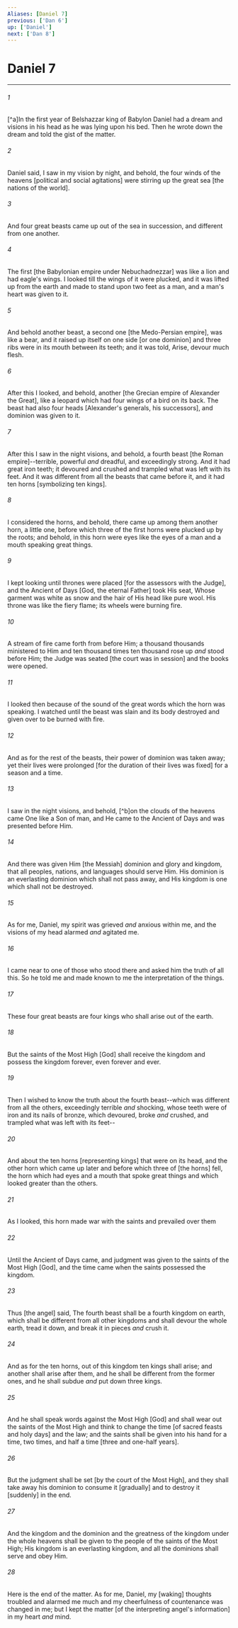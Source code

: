 ```yaml
---
Aliases: [Daniel 7]
previous: ['Dan 6']
up: ['Daniel']
next: ['Dan 8']
---
```

# Daniel 7

***














###### 1 






[^a]In the first year of Belshazzar king of Babylon Daniel had a dream and visions in his head as he was lying upon his bed. Then he wrote down the dream and told the gist of the matter. 













###### 2 






Daniel said, I saw in my vision by night, and behold, the four winds of the heavens [political and social agitations] were stirring up the great sea [the nations of the world]. 













###### 3 






And four great beasts came up out of the sea in succession, and different from one another. 













###### 4 






The first [the Babylonian empire under Nebuchadnezzar] was like a lion and had eagle's wings. I looked till the wings of it were plucked, and it was lifted up from the earth and made to stand upon two feet as a man, and a man's heart was given to it. 













###### 5 






And behold another beast, a second one [the Medo-Persian empire], was like a bear, and it raised up itself on one side [or one dominion] and three ribs were in its mouth between its teeth; and it was told, Arise, devour much flesh. 













###### 6 






After this I looked, and behold, another [the Grecian empire of Alexander the Great], like a leopard which had four wings of a bird on its back. The beast had also four heads [Alexander's generals, his successors], and dominion was given to it. 













###### 7 






After this I saw in the night visions, and behold, a fourth beast [the Roman empire]--terrible, powerful _and_ dreadful, and exceedingly strong. And it had great iron teeth; it devoured and crushed and trampled what was left with its feet. And it was different from all the beasts that came before it, and it had ten horns [symbolizing ten kings]. 













###### 8 






I considered the horns, and behold, there came up among them another horn, a little one, before which three of the first horns were plucked up by the roots; and behold, in this horn were eyes like the eyes of a man and a mouth speaking great things. 













###### 9 






I kept looking until thrones were placed [for the assessors with the Judge], and the Ancient of Days [God, the eternal Father] took His seat, Whose garment was white as snow and the hair of His head like pure wool. His throne was like the fiery flame; its wheels were burning fire. 













###### 10 






A stream of fire came forth from before Him; a thousand thousands ministered to Him and ten thousand times ten thousand rose up _and_ stood before Him; the Judge was seated [the court was in session] and the books were opened. 













###### 11 






I looked then because of the sound of the great words which the horn was speaking. I watched until the beast was slain and its body destroyed and given over to be burned with fire. 













###### 12 






And as for the rest of the beasts, their power of dominion was taken away; yet their lives were prolonged [for the duration of their lives was fixed] for a season and a time. 













###### 13 






I saw in the night visions, and behold, [^b]on the clouds of the heavens came One like a Son of man, and He came to the Ancient of Days and was presented before Him. 













###### 14 






And there was given Him [the Messiah] dominion and glory and kingdom, that all peoples, nations, and languages should serve Him. His dominion is an everlasting dominion which shall not pass away, and His kingdom is one which shall not be destroyed. 













###### 15 






As for me, Daniel, my spirit was grieved _and_ anxious within me, and the visions of my head alarmed _and_ agitated me. 













###### 16 






I came near to one of those who stood there and asked him the truth of all this. So he told me and made known to me the interpretation of the things. 













###### 17 






These four great beasts are four kings who shall arise out of the earth. 













###### 18 






But the saints of the Most High [God] shall receive the kingdom and possess the kingdom forever, even forever and ever. 













###### 19 






Then I wished to know the truth about the fourth beast--which was different from all the others, exceedingly terrible _and_ shocking, whose teeth were of iron and its nails of bronze, which devoured, broke _and_ crushed, and trampled what was left with its feet-- 













###### 20 






And about the ten horns [representing kings] that were on its head, and the other horn which came up later and before which three of [the horns] fell, the horn which had eyes and a mouth that spoke great things and which looked greater than the others. 













###### 21 






As I looked, this horn made war with the saints and prevailed over them 













###### 22 






Until the Ancient of Days came, and judgment was given to the saints of the Most High [God], and the time came when the saints possessed the kingdom. 













###### 23 






Thus [the angel] said, The fourth beast shall be a fourth kingdom on earth, which shall be different from all other kingdoms and shall devour the whole earth, tread it down, and break it in pieces _and_ crush it. 













###### 24 






And as for the ten horns, out of this kingdom ten kings shall arise; and another shall arise after them, and he shall be different from the former ones, and he shall subdue _and_ put down three kings. 













###### 25 






And he shall speak words against the Most High [God] and shall wear out the saints of the Most High and think to change the time [of sacred feasts and holy days] and the law; and the saints shall be given into his hand for a time, two times, and half a time [three and one-half years]. 













###### 26 






But the judgment shall be set [by the court of the Most High], and they shall take away his dominion to consume it [gradually] and to destroy it [suddenly] in the end. 













###### 27 






And the kingdom and the dominion and the greatness of the kingdom under the whole heavens shall be given to the people of the saints of the Most High; His kingdom is an everlasting kingdom, and all the dominions shall serve and obey Him. 













###### 28 






Here is the end of the matter. As for me, Daniel, my [waking] thoughts troubled and alarmed me much and my cheerfulness of countenance was changed in me; but I kept the matter [of the interpreting angel's information] in my heart _and_ mind.
